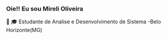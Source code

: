 ###  Oie!! Eu sou Mireli Oliveira

📌 🎓 Estudante de Analise e Desenvolvimento de Sistema -Belo Horizonte(MG)

  
 

